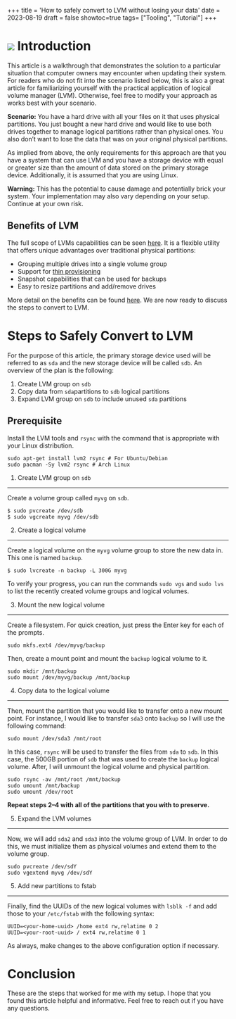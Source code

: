 +++
title = 'How to safely convert to LVM without losing your data'
date = 2023-08-19
draft = false
showtoc=true
tags= ["Tooling", "Tutorial"]
+++

![](https://cdn-images-1.medium.com/max/800/0*es1LJrnEBsSNgXZM.png)
Introduction
============

This article is a walkthrough that demonstrates the solution to a particular situation that computer owners may encounter when updating their system. For readers who do not fit into the scenario listed below, this is also a great article for familiarizing yourself with the practical application of logical volume manager (LVM). Otherwise, feel free to modify your approach as works best with your scenario.

**Scenario:** You have a hard drive with all your files on it that uses physical partitions. You just bought a new hard drive and would like to use both drives together to manage logical partitions rather than physical ones. You also don’t want to lose the data that was on your original physical partitions.

As implied from above, the only requirements for this approach are that you have a system that can use LVM and you have a storage device with equal or greater size than the amount of data stored on the primary storage device. Additionally, it is assumed that you are using Linux.

**Warning:** This has the potential to cause damage and potentially brick your system. Your implementation may also vary depending on your setup. Continue at your own risk.

Benefits of LVM
---------------

The full scope of LVMs capabilities can be seen [here](https://man7.org/linux/man-pages/man8/lvm.8.html). It is a flexible utility that offers unique advantages over traditional physical partitions:

* Grouping multiple drives into a single volume group
* Support for [thin provisioning](https://en.wikipedia.org/wiki/Thin_provisioning)
* Snapshot capabilities that can be used for backups
* Easy to resize partitions and add/remove drives

More detail on the benefits can be found [here](https://linuxhint.com/whatis_logical_volume_management/). We are now ready to discuss the steps to convert to LVM.

Steps to Safely Convert to LVM
==============================

For the purpose of this article, the primary storage device used will be referred to as `sda` and the new storage device will be called `sdb`. An overview of the plan is the following:

1. Create LVM group on `sdb`
2. Copy data from `sda`partitions to `sdb` logical partitions
3. Expand LVM group on `sdb` to include unused `sda` partitions

Prerequisite
------------

Install the LVM tools and `rsync` with the command that is appropriate with your Linux distribution.


```
sudo apt-get install lvm2 rsync # For Ubuntu/Debian  
sudo pacman -Sy lvm2 rsync # Arch Linux
```
1. Create LVM group on `sdb`
----------------------------

Create a volume group called `myvg` on `sdb`.


```
$ sudo pvcreate /dev/sdb  
$ sudo vgcreate myvg /dev/sdb
```
2. Create a logical volume
--------------------------

Create a logical volume on the `myvg` volume group to store the new data in. This one is named `backup`.


```
$ sudo lvcreate -n backup -L 300G myvg
```
To verify your progress, you can run the commands `sudo vgs` and `sudo lvs` to list the recently created volume groups and logical volumes.

3. Mount the new logical volume
-------------------------------

Create a filesystem. For quick creation, just press the Enter key for each of the prompts.


```
sudo mkfs.ext4 /dev/myvg/backup
```
Then, create a mount point and mount the `backup` logical volume to it.


```
sudo mkdir /mnt/backup  
sudo mount /dev/myvg/backup /mnt/backup
```
4. Copy data to the logical volume
----------------------------------

Then, mount the partition that you would like to transfer onto a new mount point. For instance, I would like to transfer `sda3` onto `backup` so I will use the following command:


```
sudo mount /dev/sda3 /mnt/root
```
In this case, `rsync` will be used to transfer the files from `sda` to `sdb`. In this case, the 500GB portion of `sdb` that was used to create the `backup` logical volume. After, I will unmount the logical volume and physical partition.


```
sudo rsync -av /mnt/root /mnt/backup  
sudo umount /mnt/backup  
sudo umount /dev/root
```
**Repeat steps 2–4 with all of the partitions that you with to preserve.**

5. Expand the LVM volumes
-------------------------

Now, we will add `sda2` and `sda3` into the volume group of LVM. In order to do this, we must initialize them as physical volumes and extend them to the volume group.


```
sudo pvcreate /dev/sdY  
sudo vgextend myvg /dev/sdY
```
5. Add new partitions to fstab
------------------------------

Finally, find the UUIDs of the new logical volumes with `lsblk -f` and add those to your `/etc/fstab` with the following syntax:


```
UUID=<your-home-uuid> /home ext4 rw,relatime 0 2  
UUID=<your-root-uuid> / ext4 rw,relatime 0 1
```
As always, make changes to the above configuration option if necessary.

Conclusion
==========

These are the steps that worked for me with my setup. I hope that you found this article helpful and informative. Feel free to reach out if you have any questions.